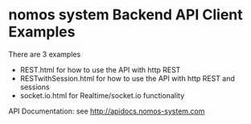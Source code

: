 # nomos system Backend API Client Examples

There are 3 examples 
- REST.html for how to use the API with http REST
- RESTwithSession.html for how to use the API with http REST and sessions
- socket.io.html for Realtime/socket.io functionality

API Documentation:
see http://apidocs.nomos-system.com

